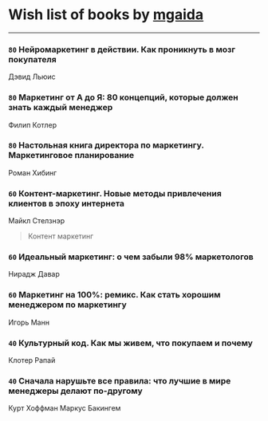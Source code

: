 # Wish list of books by [mgaida](http://vk.com/id2947248)
---

### `80` Нейромаркетинг в действии. Как проникнуть в мозг покупателя
Дэвид Льюис

### `80` Маркетинг от А до Я: 80 концепций, которые должен знать каждый менеджер
Филип Котлер

### `80` Настольная книга директора по маркетингу. Маркетинговое планирование
Роман Хибинг

### `60` Контент-маркетинг. Новые методы привлечения клиентов в эпоху интернета
Майкл Стелзнэр
> Контент маркетинг

### `60` Идеальный маркетинг: о чем забыли 98% маркетологов
Нирадж Давар

### `60` Маркетинг на 100%: ремикс. Как стать хорошим менеджером по маркетингу
Игорь Манн

### `40` Культурный код. Как мы живем, что покупаем и почему
Клотер Рапай

### `40` Сначала нарушьте все правила: что лучшие в мире менеджеры делают по-другому
Курт Хоффман Маркус Бакингем


